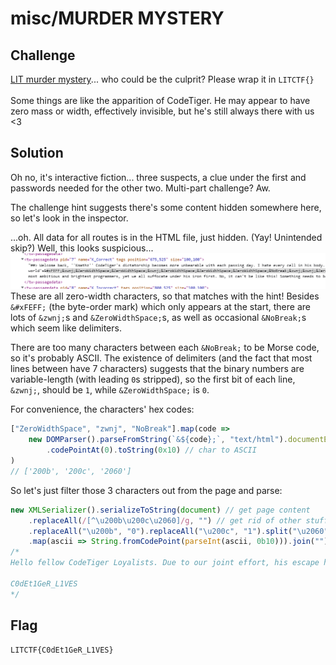 # misc/MURDER MYSTERY

## Challenge

[LIT murder mystery](http://litctf.live:31774/)... who could be the culprit? Please wrap it in `LITCTF{}`
<br>
<br>
Some things are like the apparition of CodeTiger. He may appear to have zero mass or width, effectively invisible, but he's still always there with us &lt;3

## Solution

Oh no, it's interactive fiction... three suspects, a clue under the first and passwords needed for the other two. Multi-part challenge? Aw.

The challenge hint suggests there's some content hidden somewhere here, so let's look in the inspector.

...oh. All data for all routes is in the HTML file, just hidden. (Yay! Unintended skip?) Well, this looks suspicious...
![within paragraph, string "&amp;#xFEFF;&amp;zwnj;&amp;ZeroWidthSpace;..." extends offscreen](./MURDER%20MYSTERY/twine.png)
These are all zero-width characters, so that matches with the hint!
Besides `&#xFEFF;` (the byte-order mark) which only appears at the start, there are lots of `&zwnj;`s and `&ZeroWidthSpace;`s, as well as occasional `&NoBreak;`s which seem like delimiters.

There are too many characters between each `&NoBreak;` to be Morse code, so it's probably ASCII. The existence of delimiters (and the fact that most lines between have 7 characters) suggests that the binary numbers are variable-length (with leading `0`s stripped), so the first bit of each line, `&zwnj;`, should be `1`, while `&ZeroWidthSpace;` is `0`.

For convenience, the characters' hex codes:
```js
["ZeroWidthSpace", "zwnj", "NoBreak"].map(code =>
    new DOMParser().parseFromString(`&${code};`, "text/html").documentElement.textContent // parse HTML escape code
        .codePointAt(0).toString(0x10) // char to ASCII
)
// ['200b', '200c', '2060']
```
So let's just filter those 3 characters out from the page and parse:
```js
new XMLSerializer().serializeToString(document) // get page content
    .replaceAll(/[^\u200b\u200c\u2060]/g, "") // get rid of other stuff
    .replaceAll("\u200b", "0").replaceAll("\u200c", "1").split("\u2060") // convert to binary (strings)
    .map(ascii => String.fromCodePoint(parseInt(ascii, 0b10))).join("") // parse ASCII to string
/*
Hello fellow CodeTiger Loyalists. Due to our joint effort, his escape has been successful. The non-Loyalists may think him gone, but we know the truth. He is merely lying in wait to return with an LIT problem to dazzle us all. Let it be known:

C0dEt1GeR_L1VES
*/
```

## Flag

`LITCTF{C0dEt1GeR_L1VES}`
